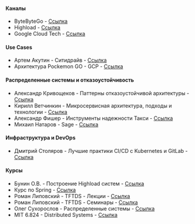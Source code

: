 #### Каналы 
* ByteByteGo - [Ссылка](https://www.youtube.com/@ByteByteGo)
* Highload - [Ссылка](https://www.youtube.com/@HighLoadChannel)
* Google Cloud Tech - [Ссылка](https://www.youtube.com/@googlecloudtech)

#### Use Cases
* Артем Акутин - Ситидрайв - [Ссылка](https://youtu.be/6bAiqeEuxSY?si=LptgzLe-9E2PgkeX)
* Архитектура Pockemon GO - GCP - [Ссылка](https://youtu.be/YG7GXjZ8En4?si=IVcaraCBJK9BBARK)

#### Распределенные системы и отказоустойчивость
* Александр Кривощеков - Паттерны отказоустойчивой архитектуры - [Ссылка](https://www.youtube.com/watch?v=WWTq-tbZwUE&ab_channel=HighLoadChannel)
* Кирилл Ветчинкин - Микросервисная архитектура, подходы и технологии - [Ссылка](https://www.youtube.com/watch?v=FF-GZ7iipwc&t=2120s&ab_channel=HighLoadChannel)
* Александр Фишер - Инструменты надежности Такси  - [Ссылка](https://www.youtube.com/watch?v=ATTXtS7Dzqg&ab_channel=YandexforDevelopers)
* Михаил Натаров - Sage - [Ссылка](https://www.youtube.com/live/tLw8lJ-Eijk?si=wNobYHeUJsfbzUJB)

#### Инфраструктура и DevOps
* Дмитрий Столяров - Лучшие практики CI/CD с Kubernetes и GitLab - [Ссылка](https://www.youtube.com/watch?v=U7Zo_e28aQA&t=13s&ab_channel=HighLoadChannel)

#### Курсы
* Бунин О.В. - Построение Highload систем - [Ссылка](https://www.youtube.com/playlist?list=PL4_hYwCyhAva6-f-YxobKju-6ltmn-jNC)
* Курс по Spring - [Ссылка](https://www.youtube.com/playlist?list=PLAma_mKffTOR5o0WNHnY0mTjKxnCgSXrZ)
* Роман Липовский - TFTDS - Лекции - [Ссылка](https://www.youtube.com/playlist?list=PL4_hYwCyhAvaYKF6HkyCximCvlExxxnrC)
* Роман Липовский - TFTDS - Семинары - [Ссылка](https://www.youtube.com/playlist?list=PL4_hYwCyhAvZd6B5fN3yAB0zOCjhgpfgg)
* Олег Сухорослов - Распределенные системы - [Ссылка](https://www.youtube.com/playlist?list=PLEqoHzpnmTfAW2gYw2R80EmGDwWqUR9mD)
* MIT 6.824 - Distributed Systems - [Ссылка](https://www.youtube.com/playlist?list=PLrw6a1wE39_tb2fErI4-WkMbsvGQk9_UB)
